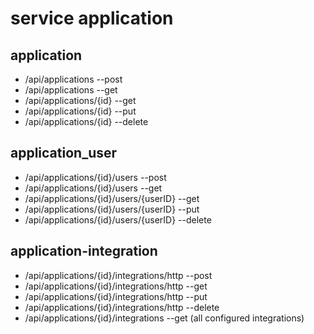 # service application
## application
- /api/applications  --post
- /api/applications  --get
- /api/applications/{id}  --get
- /api/applications/{id}  --put
- /api/applications/{id}  --delete

## application_user
- /api/applications/{id}/users  --post
- /api/applications/{id}/users  --get
- /api/applications/{id}/users/{userID}  --get
- /api/applications/{id}/users/{userID}  --put
- /api/applications/{id}/users/{userID}  --delete

## application-integration
- /api/applications/{id}/integrations/http  --post
- /api/applications/{id}/integrations/http  --get
- /api/applications/{id}/integrations/http  --put
- /api/applications/{id}/integrations/http  --delete
- /api/applications/{id}/integrations  --get  (all configured integrations)
